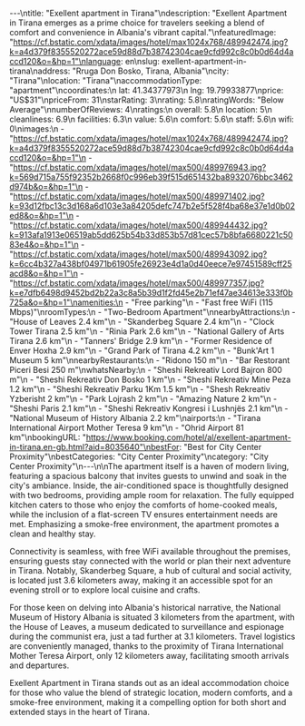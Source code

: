 ---\ntitle: "Exellent apartment in Tirana"\ndescription: "Exellent Apartment in Tirana emerges as a prime choice for travelers seeking a blend of comfort and convenience in Albania's vibrant capital."\nfeaturedImage: "https://cf.bstatic.com/xdata/images/hotel/max1024x768/489942474.jpg?k=a4d379f8355520272ace59d88d7b38742304cae9cfd992c8c0b0d64d4accd120&o=&hp=1"\nlanguage: en\nslug: exellent-apartment-in-tirana\naddress: "Rruga Don Bosko, Tirana, Albania"\ncity: "Tirana"\nlocation: "Tirana"\naccommodationType: "apartment"\ncoordinates:\n  lat: 41.34377973\n  lng: 19.79933877\nprice: "US$31"\npriceFrom: 31\nstarRating: 3\nrating: 5.8\nratingWords: "Below Average"\nnumberOfReviews: 4\nratings:\n  overall: 5.8\n  location: 5\n  cleanliness: 6.9\n  facilities: 6.3\n  value: 5.6\n  comfort: 5.6\n  staff: 5.6\n  wifi: 0\nimages:\n  - "https://cf.bstatic.com/xdata/images/hotel/max1024x768/489942474.jpg?k=a4d379f8355520272ace59d88d7b38742304cae9cfd992c8c0b0d64d4accd120&o=&hp=1"\n  - "https://cf.bstatic.com/xdata/images/hotel/max500/489976943.jpg?k=569d715a755f92352b2668f0c996eb39f515d651432ba8932076bbc3462d974b&o=&hp=1"\n  - "https://cf.bstatic.com/xdata/images/hotel/max500/489971402.jpg?k=93d12fbc13c3d168a6d103e3a84205defc747b2e5f528f4ba68e37e1d0b02ed8&o=&hp=1"\n  - "https://cf.bstatic.com/xdata/images/hotel/max500/489944432.jpg?k=913afa1913e06519ab5dd625b54b33d853b57d81cec57b8bfa6680221c5083e4&o=&hp=1"\n  - "https://cf.bstatic.com/xdata/images/hotel/max500/489943092.jpg?k=6cc4b327a438bf04971b61905fe26923e4d1a0d40eece7e97451589cff25acd8&o=&hp=1"\n  - "https://cf.bstatic.com/xdata/images/hotel/max500/489977357.jpg?k=e7dfb6498d9452bd2b22a3c8a5b39d1f2fd45e2b71ef47ae34613e333f0b725a&o=&hp=1"\namenities:\n  - "Free parking"\n  - "Fast free WiFi (115 Mbps)"\nroomTypes:\n  - "Two-Bedroom Apartment"\nnearbyAttractions:\n  - "House of Leaves 2.4 km"\n  - "Skanderbeg Square 2.4 km"\n  - "Clock Tower Tirana 2.5 km"\n  - "Rinia Park 2.6 km"\n  - "National Gallery of Arts Tirana 2.6 km"\n  - "Tanners' Bridge 2.9 km"\n  - "Former Residence of Enver Hoxha 2.9 km"\n  - "Grand Park of Tirana 4.2 km"\n  - "Bunk'Art 1 Museum 5 km"\nnearbyRestaurants:\n  - "Ridono 150 m"\n  - "Bar Restorant Piceri Besi 250 m"\nwhatsNearby:\n  - "Sheshi Rekreativ Lord Bajron 800 m"\n  - "Sheshi Rekreativ Don Bosko 1 km"\n  - "Sheshi Rekreativ Mine Peza 1.2 km"\n  - "Sheshi Rekreativ Parku 1Km 1.5 km"\n  - "Shesh Rekreativ Yzberisht 2 km"\n  - "Park Lojrash 2 km"\n  - "Amazing Nature 2 km"\n  - "Sheshi Paris 2.1 km"\n  - "Sheshi Rekreativ Kongresi i Lushnjës 2.1 km"\n  - "National Museum of History Albania 2.2 km"\nairports:\n  - "Tirana International Airport Mother Teresa 9 km"\n  - "Ohrid Airport 81 km"\nbookingURL: "https://www.booking.com/hotel/al/exellent-apartment-in-tirana.en-gb.html?aid=8035640"\nbestFor: "Best for City Center Proximity"\nbestCategories: "City Center Proximity"\ncategory: "City Center Proximity"\n---\n\nThe apartment itself is a haven of modern living, featuring a spacious balcony that invites guests to unwind and soak in the city's ambiance. Inside, the air-conditioned space is thoughtfully designed with two bedrooms, providing ample room for relaxation. The fully equipped kitchen caters to those who enjoy the comforts of home-cooked meals, while the inclusion of a flat-screen TV ensures entertainment needs are met. Emphasizing a smoke-free environment, the apartment promotes a clean and healthy stay.

Connectivity is seamless, with free WiFi available throughout the premises, ensuring guests stay connected with the world or plan their next adventure in Tirana. Notably, Skanderbeg Square, a hub of cultural and social activity, is located just 3.6 kilometers away, making it an accessible spot for an evening stroll or to explore local cuisine and crafts.

For those keen on delving into Albania's historical narrative, the National Museum of History Albania is situated 3 kilometers from the apartment, with the House of Leaves, a museum dedicated to surveillance and espionage during the communist era, just a tad further at 3.1 kilometers. Travel logistics are conveniently managed, thanks to the proximity of Tirana International Mother Teresa Airport, only 12 kilometers away, facilitating smooth arrivals and departures.

Exellent Apartment in Tirana stands out as an ideal accommodation choice for those who value the blend of strategic location, modern comforts, and a smoke-free environment, making it a compelling option for both short and extended stays in the heart of Tirana.